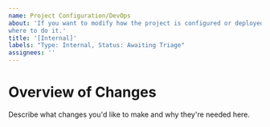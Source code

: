 ```yaml
---
name: Project Configuration/DevOps
about: 'If you want to modify how the project is configured or deployed, this is
where to do it.'
title: '[Internal]'
labels: "Type: Internal, Status: Awaiting Triage" 
assignees: ''
---
```


# Overview of Changes
Describe what changes you'd like to make and why they're needed here.
